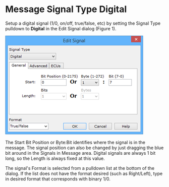 # Message Signal Type Digital

Setup a digital signal (1/0, on/off, true/false, etc) by setting the Signal Type pulldown to **Digital** in the Edit Signal dialog (Figure 1).

![Figure 1: Use the Edit Signal dialog to define a digital signal in a message.](../../../../.gitbook/assets/spyindecodedigital.gif)

The Start Bit Position or Byte:Bit identifies where the signal is in the message. The signal position can also be changed by just dragging the blue bit around in the Signals in Message area. Digital signals are always 1 bit long, so the Length is always fixed at this value.

The signal's Format is selected from a pulldown list at the bottom of the dialog. If the list does not have the format desired (such as Right/Left), type in desired format that corresponds with binary 1/0.
